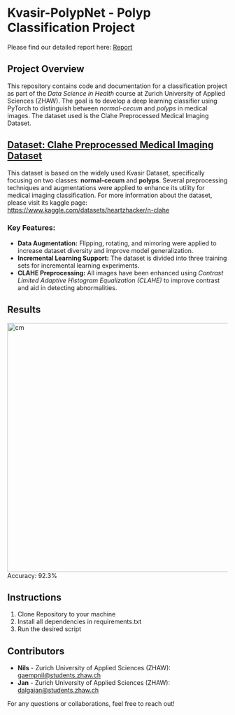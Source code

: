 # Kvasir-PolypNet - Polyp Classification Project
Please find our detailed report here: [Report](report/Kvasir-PolypNet-Report.pdf)
## Project Overview

This repository contains code and documentation for a classification project as part of the *Data Science in Health* course at Zurich University of Applied Sciences (ZHAW). The goal is to develop a deep learning classifier using PyTorch to distinguish between *normal-cecum* and *polyps* in medical images. The dataset used is the Clahe Preprocessed Medical Imaging Dataset. 

## [Dataset: Clahe Preprocessed Medical Imaging Dataset](https://www.kaggle.com/datasets/heartzhacker/n-clahe)

This dataset is based on the widely used Kvasir Dataset, specifically focusing on two classes: **normal-cecum** and **polyps**. Several preprocessing techniques and augmentations were applied to enhance its utility for medical imaging classification. For more information about the dataset, please visit its kaggle page: https://www.kaggle.com/datasets/heartzhacker/n-clahe

### Key Features:
- **Data Augmentation:** Flipping, rotating, and mirroring were applied to increase dataset diversity and improve model generalization.
- **Incremental Learning Support:** The dataset is divided into three training sets for incremental learning experiments.
- **CLAHE Preprocessing:** All images have been enhanced using *Contrast Limited Adaptive Histogram Equalization (CLAHE)* to improve contrast and aid in detecting abnormalities.

## Results
<img width="570" alt="cm" src="https://github.com/user-attachments/assets/533b6d8b-2d7e-4712-8e87-2742eae454e6" />
Accuracy: 92.3%

## Instructions
1. Clone Repository to your machine
2. Install all dependencies in requirements.txt
3. Run the desired script


## Contributors

- **Nils** - Zurich University of Applied Sciences (ZHAW): gaempnil@students.zhaw.ch
- **Jan** - Zurich University of Applied Sciences (ZHAW): dalgajan@students.zhaw.ch

For any questions or collaborations, feel free to reach out!


